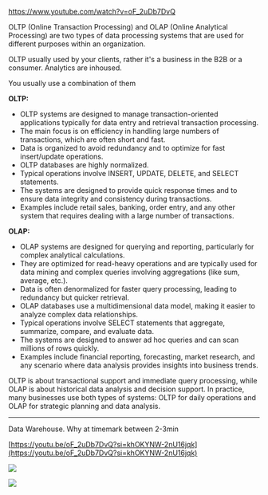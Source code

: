 
https://www.youtube.com/watch?v=oF_2uDb7DvQ


OLTP (Online Transaction Processing) and OLAP (Online Analytical Processing) are two types of data processing systems that are used for different purposes within an organization.

OLTP usually used by your clients, rather it's a business in the B2B or a consumer. Analytics are inhoused.

You usually use a combination of them


**OLTP:**

- OLTP systems are designed to manage transaction-oriented applications typically for data entry and retrieval transaction processing.
- The main focus is on efficiency in handling large numbers of transactions, which are often short and fast.
- Data is organized to avoid redundancy and to optimize for fast insert/update operations.
- OLTP databases are highly normalized.
- Typical operations involve INSERT, UPDATE, DELETE, and SELECT statements.
- The systems are designed to provide quick response times and to ensure data integrity and consistency during transactions.
- Examples include retail sales, banking, order entry, and any other system that requires dealing with a large number of transactions.

**OLAP:**

- OLAP systems are designed for querying and reporting, particularly for complex analytical calculations.
- They are optimized for read-heavy operations and are typically used for data mining and complex queries involving aggregations (like sum, average, etc.).
- Data is often denormalized for faster query processing, leading to redundancy but quicker retrieval.
- OLAP databases use a multidimensional data model, making it easier to analyze complex data relationships.
- Typical operations involve SELECT statements that aggregate, summarize, compare, and evaluate data.
- The systems are designed to answer ad hoc queries and can scan millions of rows quickly.
- Examples include financial reporting, forecasting, market research, and any scenario where data analysis provides insights into business trends.

OLTP is about transactional support and immediate query processing, while OLAP is about historical data analysis and decision support. In practice, many businesses use both types of systems: OLTP for daily operations and OLAP for strategic planning and data analysis.


---


Data Warehouse. Why at timemark between 2-3min

[https://youtu.be/oF_2uDb7DvQ?si=khOKYNW-2nU16jqk](https://youtu.be/oF_2uDb7DvQ?si=khOKYNW-2nU16jqk)


![](https://i.imgur.com/4KiobDR.png)

![](https://i.imgur.com/zscVobf.png)
